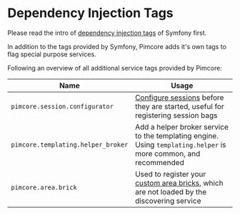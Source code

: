 
# Dependency Injection Tags

Please read the intro of [dependency injection tags](https://symfony.com/doc/5.2/reference/dic_tags.html) of Symfony first.
 
In addition to the tags provided by Symfony, Pimcore adds it's own tags to flag special purpose services. 

Following an overview of all additional service tags provided by Pimcore: 
 
| Name                               | Usage                                                                           |
|------------------------------------|---------------------------------------------------------------------------------|
| `pimcore.session.configurator`     | [Configure sessions](../19_Development_Tools_and_Details/35_Working_with_Sessions.md) before they are started, useful for registering session bags |
| `pimcore.templating.helper_broker` | Add a helper broker service to the templating engine. Using `templating.helper` is more common, and recommended |
| `pimcore.area.brick`               | Used to register your [custom area bricks](../03_Documents/01_Editables/02_Areablock/02_Bricks.md), which are not loaded by the discovering service |

